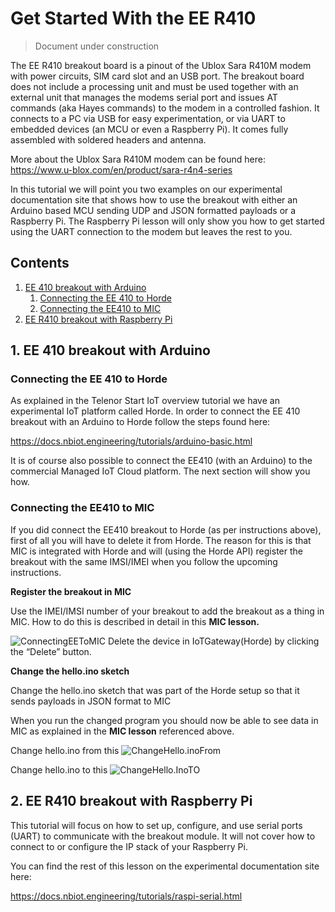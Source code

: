 # Get Started With the EE R410

> Document under construction

The EE R410 breakout board is a pinout of the Ublox Sara R410M modem with power circuits, SIM card slot and an USB port. The breakout board does not include a processing unit and must be used together with an external unit that manages the modems serial port and issues AT commands (aka Hayes commands) to the modem in a controlled fashion. It connects to a PC via USB for easy experimentation, or via UART to embedded devices (an MCU or even a Raspberry Pi). It comes fully assembled with soldered headers and antenna.

More about the Ublox Sara R410M modem can be found here: https://www.u-blox.com/en/product/sara-r4n4-series

In this tutorial we will point you two examples on our experimental documentation site that shows how to use the breakout with either an Arduino based MCU sending UDP and JSON formatted payloads or a Raspberry Pi. The Raspberry Pi lesson will only show you how to get started using the UART connection to the modem but leaves the rest to you.

## Contents

  1. [EE 410 breakout with Arduino](##EE-410-breakout-with-Arduino)
     1. [Connecting the EE 410 to Horde](#Connecting-the-EE-410-to-Horde)
     2. [ Connecting the EE410 to MIC](#Connecting-the-EE410-to-MIC)
  2. [EE R410 breakout with Raspberry Pi](#EE-R410-breakout-with-Raspberry-Pi)
     

## 1. EE 410 breakout with Arduino

### Connecting the EE 410 to Horde

As explained in the Telenor Start IoT overview tutorial we have an experimental IoT platform called Horde. In order to connect the EE 410 breakout with an Arduino to Horde follow the steps found here:

https://docs.nbiot.engineering/tutorials/arduino-basic.html

It is of course also possible to connect the EE410 (with an Arduino) to the commercial Managed IoT Cloud platform. The next section will show you how.

### Connecting the EE410 to MIC
If you did connect the EE410 breakout to Horde (as per instructions above), first of all you will have to delete it from Horde. The reason for this is that MIC is integrated with Horde and will (using the Horde API) register the breakout with the same IMSI/IMEI when you follow the upcoming instructions.

**Register the breakout in MIC**

Use the IMEI/IMSI number of your breakout to add the breakout as a thing in MIC. How to do this is described in detail in this **MIC lesson.**

![ConnectingEEToMIC](https://github.com/TelenorStartIoT/tutorials/blob/master/05-ee-r410/ConnectingEEToMIC.png)
Delete the device in IoTGateway(Horde) by clicking the “Delete” button.

**Change the hello.ino sketch**

Change the hello.ino sketch that was part of the Horde setup so that it sends payloads in JSON format to MIC

When you run the changed program you should now be able to see data in MIC as explained in the **MIC lesson** referenced above.

Change hello.ino from this
![ChangeHello.inoFrom](https://github.com/TelenorStartIoT/tutorials/blob/master/05-ee-r410/02-ChangeHello.inoFrom.jpg)

Change hello.ino to this
![ChangeHello.InoTO](https://github.com/TelenorStartIoT/tutorials/blob/master/05-ee-r410/03-ChangeHello.inoTo.jpg)


## 2. EE R410 breakout with Raspberry Pi

This tutorial will focus on how to set up, configure, and use serial ports (UART) to communicate with the breakout module. It will not cover how to connect to or configure the IP stack of your Raspberry Pi.

You can find the rest of this lesson on the experimental documentation site here:

https://docs.nbiot.engineering/tutorials/raspi-serial.html


